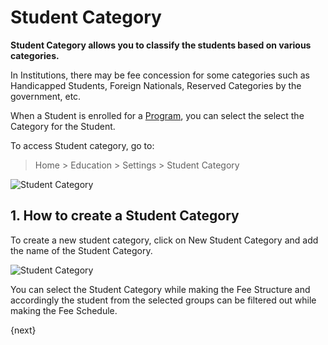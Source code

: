 <!-- add-breadcrumbs -->
# Student Category

**Student Category allows you to classify the students based on various categories.**

In Institutions, there may be fee concession for some categories such as Handicapped Students, Foreign Nationals, Reserved Categories by the government, etc.

When a Student is enrolled for a [Program](/docs/v12/user/manual/en/education/program), you can select the select the Category for the Student.

To access Student category, go to:

> Home > Education > Settings > Student Category

![Student Category](/docs/v12/assets/img/education/education-student-category-1.png)

## 1. How to create a Student Category

To create a new student category, click on New Student Category and add the name of the Student Category.

![Student Category](/docs/v12/assets/img/education/education-student-category-2.gif)

You can select the Student Category while making the Fee Structure and accordingly the student from the selected groups can be filtered out while making the Fee Schedule.

{next}
